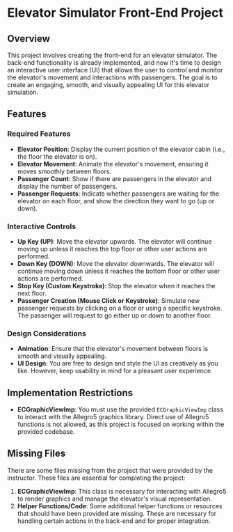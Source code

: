 # Elevator Simulator Front-End Project

## Overview

This project involves creating the front-end for an elevator simulator. The back-end functionality is already implemented, and now it's time to design an interactive user interface (UI) that allows the user to control and monitor the elevator's movement and interactions with passengers. The goal is to create an engaging, smooth, and visually appealing UI for this elevator simulation.

## Features

### Required Features
- **Elevator Position**: Display the current position of the elevator cabin (i.e., the floor the elevator is on).
- **Elevator Movement**: Animate the elevator's movement, ensuring it moves smoothly between floors.
- **Passenger Count**: Show if there are passengers in the elevator and display the number of passengers.
- **Passenger Requests**: Indicate whether passengers are waiting for the elevator on each floor, and show the direction they want to go (up or down).

### Interactive Controls
- **Up Key (UP)**: Move the elevator upwards. The elevator will continue moving up unless it reaches the top floor or other user actions are performed.
- **Down Key (DOWN)**: Move the elevator downwards. The elevator will continue moving down unless it reaches the bottom floor or other user actions are performed.
- **Stop Key (Custom Keystroke)**: Stop the elevator when it reaches the next floor.
- **Passenger Creation (Mouse Click or Keystroke)**: Simulate new passenger requests by clicking on a floor or using a specific keystroke. The passenger will request to go either up or down to another floor.

### Design Considerations
- **Animation**: Ensure that the elevator's movement between floors is smooth and visually appealing.
- **UI Design**: You are free to design and style the UI as creatively as you like. However, keep usability in mind for a pleasant user experience.

## Implementation Restrictions
- **ECGraphicViewImp**: You must use the provided `ECGraphicViewImp` class to interact with the Allegro5 graphics library. Direct use of Allegro5 functions is not allowed, as this project is focused on working within the provided codebase.

## Missing Files

There are some files missing from the project that were provided by the instructor. These files are essential for completing the project:
1. **ECGraphicViewImp**: This class is necessary for interacting with Allegro5 to render graphics and manage the elevator's visual representation.
2. **Helper Functions/Code**: Some additional helper functions or resources that should have been provided are missing. These are necessary for handling certain actions in the back-end and for proper integration.

